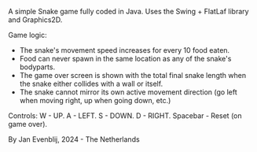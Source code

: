 A simple Snake game fully coded in Java. Uses the Swing + FlatLaf library and Graphics2D.

 Game logic:
- The snake's movement speed increases for every 10 food eaten.
- Food can never spawn in the same location as any of the snake's bodyparts.
- The game over screen is shown with the total final snake length when the snake either collides with a wall or itself.
- The snake cannot mirror its own active movement direction (go left when moving right, up when going down, etc.)

 Controls:
W        - UP.
A        - LEFT.
S        - DOWN.
D        - RIGHT.
Spacebar - Reset (on game over).

By Jan Evenblij, 2024 - The Netherlands
